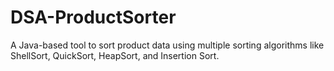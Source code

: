 # DSA-ProductSorter
A Java-based tool to sort product data using multiple sorting algorithms like ShellSort, QuickSort, HeapSort, and Insertion Sort.
